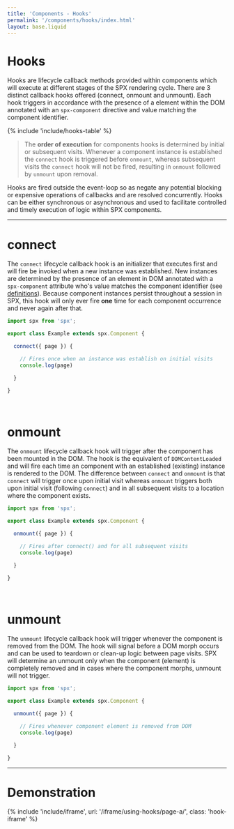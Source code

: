 ```yaml
---
title: 'Components - Hooks'
permalink: '/components/hooks/index.html'
layout: base.liquid
---
```


# Hooks

Hooks are lifecycle callback methods provided within components which will execute at different stages of the SPX rendering cycle. There are 3 distinct callback hooks offered (connect, onmount and unmount). Each hook triggers in accordance with the presence of a element within the DOM annotated with an `spx-component` directive and value matching the component identifier.

{% include 'include/hooks-table' %}

> The **order of execution** for components hooks is determined by initial or subsequent visits. Whenever a component instance is established the `connect` hook is triggered before `onmount`, whereas subsequent visits the `connect` hook will not be fired, resulting in `onmount` followed by `unmount` upon removal.

Hooks are fired outside the event-loop so as negate any potential blocking or expensive operations of callbacks and are resolved concurrently. Hooks can be either synchronous or asynchronous and used to facilitate controlled and timely execution of logic within SPX components.

---

# connect

The `connect` lifecycle callback hook is an initializer that executes first and will fire be invoked when a new instance was established. New instances are determined by the presence of an element in DOM annotated with a `spx-component` attribute who's value matches the component identifier (see [definitions](/components/defintions/)). Because component instances persist throughout a session in SPX, this hook will only ever fire **one** time for each component occurrence and never again after that.

<!-- prettier-ignore-->
```ts
import spx from 'spx';

export class Example extends spx.Component {

  connect({ page }) {

    // Fires once when an instance was establish on initial visits
    console.log(page)

  }

}
```

<br>

# onmount

The `onmount` lifecycle callback hook will trigger after the component has been mounted in the DOM. The hook is the equivalent of `DOMContentLoaded` and will fire each time an component with an established (existing) instance is rendered to the DOM. The difference between `connect` and `onmount` is that `connect` will trigger once upon initial visit whereas `onmount` triggers both upon initial visit (following `connect`) and in all subsequent visits to a location where the component exists.

<!-- prettier-ignore-->
```ts
import spx from 'spx';

export class Example extends spx.Component {

  onmount({ page }) {

    // Fires after connect() and for all subsequent visits
    console.log(page)

  }

}
```

<br>

# unmount

The `unmount` lifecycle callback hook will trigger whenever the component is removed from the DOM. The hook will signal before a DOM morph occurs and can be used to teardown or clean-up logic between page visits. SPX will determine an unmount only when the component (element) is completely removed and in cases where the component morphs, unmount will not trigger.

<!-- prettier-ignore-->
```ts
import spx from 'spx';

export class Example extends spx.Component {

  unmount({ page }) {

    // Fires whenever component element is removed from DOM
    console.log(page)

  }

}
```

---

# Demonstration

{% include 'include/iframe', url: '/iframe/using-hooks/page-a/', class: 'hook-iframe' %}
